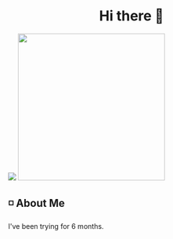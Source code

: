 <h1 align="center"> Hi there 👋 </h1>

<div aligin="center">
	<img src="https://github-readme-stats.vercel.app/api/top-langs/?username=aquieover0&theme=dark"> <img src="https://github-readme-stats.vercel.app/api?username=aquieover0&show_icons=true&theme=dark" width=300px>
</div>

## ◽ About Me

I've been trying for 6 months.
